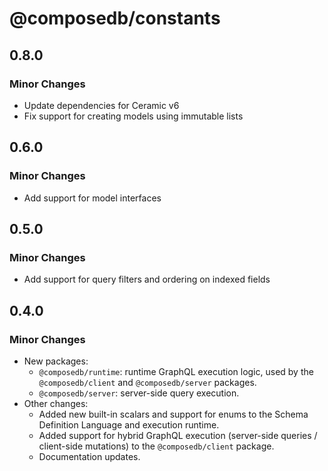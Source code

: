 # @composedb/constants

## 0.8.0

### Minor Changes

- Update dependencies for Ceramic v6
- Fix support for creating models using immutable lists

## 0.6.0

### Minor Changes

- Add support for model interfaces

## 0.5.0

### Minor Changes

- Add support for query filters and ordering on indexed fields

## 0.4.0

### Minor Changes

- New packages:
  - `@composedb/runtime`: runtime GraphQL execution logic, used by the
    `@composedb/client` and `@composedb/server` packages.
  - `@composedb/server`: server-side query execution.
- Other changes:
  - Added new built-in scalars and support for enums to the Schema Definition
    Language and execution runtime.
  - Added support for hybrid GraphQL execution (server-side queries /
    client-side mutations) to the `@composedb/client` package.
  - Documentation updates.
